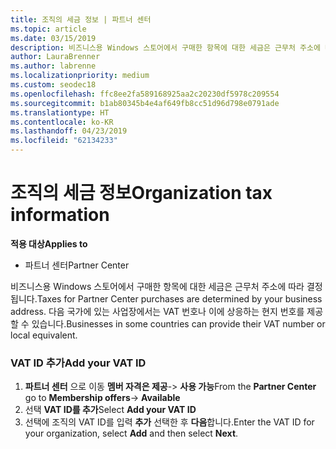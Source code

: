 ```yaml
---
title: 조직의 세금 정보 | 파트너 센터
ms.topic: article
ms.date: 03/15/2019
description: 비즈니스용 Windows 스토어에서 구매한 항목에 대한 세금은 근무처 주소에 따라 결정됩니다. 다음 국가에 있는 사업장에서는 VAT 번호나 이에 상응하는 현지 번호를 제공할 수 있습니다.
author: LauraBrenner
ms.author: labrenne
ms.localizationpriority: medium
ms.custom: seodec18
ms.openlocfilehash: ffc8ee2fa589168925aa2c20230df5978c209554
ms.sourcegitcommit: b1ab80345b4e4af649fb8cc51d96d798e0791ade
ms.translationtype: HT
ms.contentlocale: ko-KR
ms.lasthandoff: 04/23/2019
ms.locfileid: "62134233"
---
```

# <a name="organization-tax-information"></a><span data-ttu-id="d716c-104">조직의 세금 정보</span><span class="sxs-lookup"><span data-stu-id="d716c-104">Organization tax information</span></span>

<span data-ttu-id="d716c-105">**적용 대상**</span><span class="sxs-lookup"><span data-stu-id="d716c-105">**Applies to**</span></span>

-  <span data-ttu-id="d716c-106">파트너 센터</span><span class="sxs-lookup"><span data-stu-id="d716c-106">Partner Center</span></span>

<span data-ttu-id="d716c-107">비즈니스용 Windows 스토어에서 구매한 항목에 대한 세금은 근무처 주소에 따라 결정됩니다.</span><span class="sxs-lookup"><span data-stu-id="d716c-107">Taxes for Partner Center purchases are determined by your business address.</span></span> <span data-ttu-id="d716c-108">다음 국가에 있는 사업장에서는 VAT 번호나 이에 상응하는 현지 번호를 제공할 수 있습니다.</span><span class="sxs-lookup"><span data-stu-id="d716c-108">Businesses in some countries can provide their VAT number or local equivalent.</span></span>

### <a name="add-your-vat-id"></a><span data-ttu-id="d716c-109">VAT ID 추가</span><span class="sxs-lookup"><span data-stu-id="d716c-109">Add your VAT ID</span></span>

1.  <span data-ttu-id="d716c-110">**파트너 센터** 으로 이동 **멤버 자격은 제공**-> **사용 가능**</span><span class="sxs-lookup"><span data-stu-id="d716c-110">From the **Partner Center** go to **Membership offers**-> **Available**</span></span>
2.  <span data-ttu-id="d716c-111">선택 **VAT ID를 추가**</span><span class="sxs-lookup"><span data-stu-id="d716c-111">Select **Add your VAT ID**</span></span>
3.  <span data-ttu-id="d716c-112">선택에 조직의 VAT ID를 입력 **추가** 선택한 후 **다음**합니다.</span><span class="sxs-lookup"><span data-stu-id="d716c-112">Enter the VAT ID for your organization, select **Add** and then select **Next**.</span></span>





 



